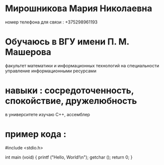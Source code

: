 # Мирошникова Мария Николаевна 
номер телефона для связи : +375298961193
# Обучаюсь в ВГУ имени П. М. Машерова 
факультет математики и информационных технологий 
на специальности управление информационными ресурсами 
# навыки : сосредоточенность, спокойствие, дружелюбность
в университете изучаю С++, ассемблер
# пример кода : 
#include <stdio.h>

int main (void)
{
  printf ("Hello, World!\n");
  getchar ();
  return 0;
} 
